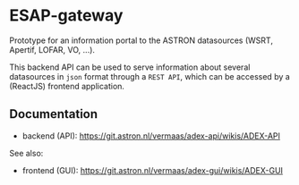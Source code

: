 # ESAP-gateway

Prototype for an information portal to the ASTRON datasources (WSRT, Apertif, LOFAR, VO, ...).

This backend API can be used to serve information about several datasources in `json` format through a `REST API`, 
which can be accessed by a (ReactJS) frontend application.

## Documentation 
* backend (API): https://git.astron.nl/vermaas/adex-api/wikis/ADEX-API

See also:
* frontend (GUI): https://git.astron.nl/vermaas/adex-gui/wikis/ADEX-GUI